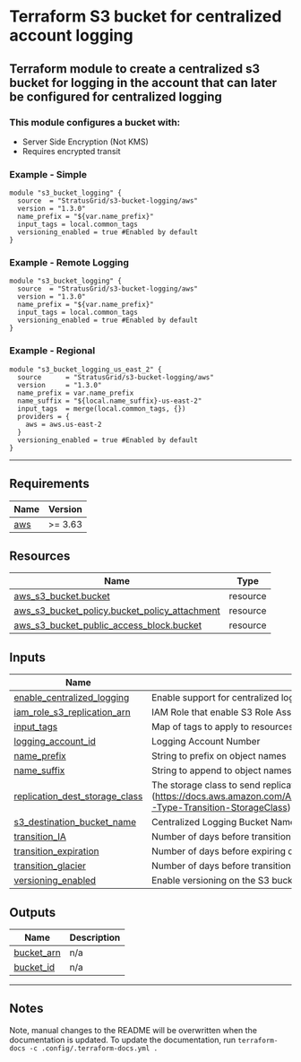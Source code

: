 <!-- BEGIN_TF_DOCS -->
# Terraform S3 bucket for centralized account logging

## Terraform module to create a centralized s3 bucket for logging in the account that can later be configured for centralized logging

### This module configures a bucket with:
- Server Side Encryption (Not KMS)
- Requires encrypted transit

### Example - Simple

```hcl
module "s3_bucket_logging" {
  source  = "StratusGrid/s3-bucket-logging/aws"
  version = "1.3.0"
  name_prefix = "${var.name_prefix}"
  input_tags = local.common_tags
  versioning_enabled = true #Enabled by default
}
```

### Example - Remote Logging

```hcl
module "s3_bucket_logging" {
  source  = "StratusGrid/s3-bucket-logging/aws"
  version = "1.3.0"
  name_prefix = "${var.name_prefix}"
  input_tags = local.common_tags
  versioning_enabled = true #Enabled by default
}
```

### Example - Regional

```hcl
module "s3_bucket_logging_us_east_2" {
  source      = "StratusGrid/s3-bucket-logging/aws"
  version     = "1.3.0"
  name_prefix = var.name_prefix
  name_suffix = "${local.name_suffix}-us-east-2"
  input_tags  = merge(local.common_tags, {})
  providers = {
    aws = aws.us-east-2
  }
  versioning_enabled = true #Enabled by default
}
```

---

## Requirements

| Name | Version |
|------|---------|
| <a name="requirement_aws"></a> [aws](#requirement\_aws) | >= 3.63 |

## Resources

| Name | Type |
|------|------|
| [aws_s3_bucket.bucket](https://registry.terraform.io/providers/hashicorp/aws/latest/docs/resources/s3_bucket) | resource |
| [aws_s3_bucket_policy.bucket_policy_attachment](https://registry.terraform.io/providers/hashicorp/aws/latest/docs/resources/s3_bucket_policy) | resource |
| [aws_s3_bucket_public_access_block.bucket](https://registry.terraform.io/providers/hashicorp/aws/latest/docs/resources/s3_bucket_public_access_block) | resource |

## Inputs

| Name | Description | Type | Default | Required |
|------|-------------|------|---------|:--------:|
| <a name="input_enable_centralized_logging"></a> [enable\_centralized\_logging](#input\_enable\_centralized\_logging) | Enable support for centralized logging to a centralized logging account | `bool` | `false` | no |
| <a name="input_iam_role_s3_replication_arn"></a> [iam\_role\_s3\_replication\_arn](#input\_iam\_role\_s3\_replication\_arn) | IAM Role that enable S3 Role Assumption for Centralized Logging | `string` | `""` | no |
| <a name="input_input_tags"></a> [input\_tags](#input\_input\_tags) | Map of tags to apply to resources | `map(string)` | `{}` | no |
| <a name="input_logging_account_id"></a> [logging\_account\_id](#input\_logging\_account\_id) | Logging Account Number | `string` | `""` | no |
| <a name="input_name_prefix"></a> [name\_prefix](#input\_name\_prefix) | String to prefix on object names | `string` | n/a | yes |
| <a name="input_name_suffix"></a> [name\_suffix](#input\_name\_suffix) | String to append to object names. This is optional, so start with dash if using | `string` | `""` | no |
| <a name="input_replication_dest_storage_class"></a> [replication\_dest\_storage\_class](#input\_replication\_dest\_storage\_class) | The storage class to send replicated objects (https://docs.aws.amazon.com/AmazonS3/latest/API/API_Transition.html#AmazonS3-Type-Transition-StorageClass) | `string` | `"STANDARD_IA"` | no |
| <a name="input_s3_destination_bucket_name"></a> [s3\_destination\_bucket\_name](#input\_s3\_destination\_bucket\_name) | Centralized Logging Bucket Name | `string` | `""` | no |
| <a name="input_transition_IA"></a> [transition\_IA](#input\_transition\_IA) | Number of days before transitioning data to S3 Infrequently Accessed | `string` | `"180"` | no |
| <a name="input_transition_expiration"></a> [transition\_expiration](#input\_transition\_expiration) | Number of days before expiring data completely | `string` | `"2557"` | no |
| <a name="input_transition_glacier"></a> [transition\_glacier](#input\_transition\_glacier) | Number of days before transitioning data to Glacier | `string` | `"366"` | no |
| <a name="input_versioning_enabled"></a> [versioning\_enabled](#input\_versioning\_enabled) | Enable versioning on the S3 bucket, this is mainly for S3 logging replication | `bool` | `true` | no |

## Outputs

| Name | Description |
|------|-------------|
| <a name="output_bucket_arn"></a> [bucket\_arn](#output\_bucket\_arn) | n/a |
| <a name="output_bucket_id"></a> [bucket\_id](#output\_bucket\_id) | n/a |

---

## Notes
Note, manual changes to the README will be overwritten when the documentation is updated. To update the documentation, run `terraform-docs -c .config/.terraform-docs.yml .`
<!-- END_TF_DOCS -->